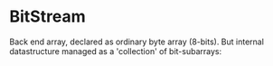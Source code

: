 # BitStream
 Back end array, declared as ordinary byte array (8-bits). But internal datastructure managed as a 'collection' of bit-subarrays:
